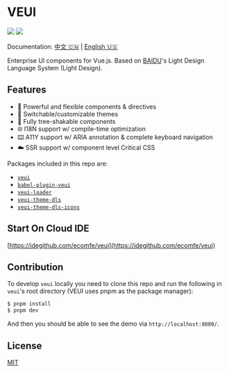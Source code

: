 # VEUI

[![](https://img.shields.io/github/workflow/status/ecomfe/veui/test/d20)](https://github.com/ecomfe/veui/actions/workflows/test.yml) [![](https://img.shields.io/codecov/c/github/ecomfe/veui)](https://codecov.io/gh/ecomfe/veui)

Documentation: [中文 🇨🇳](https://veui.dev) | [English 🇺🇸](https://veui.dev/en-US)

Enterprise UI components for Vue.js. Based on [BAIDU](https://www.baidu.com)'s Light Design Language System (Light Design).

## Features

* 🤘 Powerful and flexible components & directives
* 💅 Switchable/customizable themes
* 🌲 Fully tree-shakable components
* 🌐 I18N support w/ compile-time optimization
* ⌨️ A11Y support w/ ARIA annotation & complete keyboard navigation
* ☁️ SSR support w/ component level Critical CSS

Packages included in this repo are:

* [`veui`](./packages/veui)
* [`babel-plugin-veui`](./packages/babel-plugin-veui)
* [`veui-loader`](./packages/veui-loader)
* [`veui-theme-dls`](./packages/veui-theme-dls)
* [`veui-theme-dls-icons`](./packages/veui-theme-dls-icons)

## Start On Cloud IDE

[https://idegithub.com/ecomfe/veui](https://idegithub.com/ecomfe/veui)

## Contribution

To develop `veui` locally you need to clone this repo and run the following in `veui`'s root directory (VEUI uses pnpm as the package manager):

```sh
$ pnpm install
$ pnpm dev
```

And then you should be able to see the demo via `http://localhost:8080/`.

## License

[MIT](./LICENSE)
